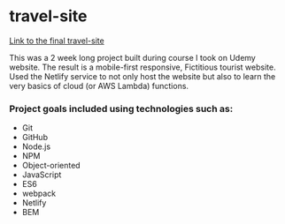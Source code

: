 # travel-site
[Link to the final travel-site](https://practical-mirzakhani-e1f46d.netlify.app)

This was a 2 week long project built during course I took on Udemy website.
The result is a mobile-first responsive, Fictitious tourist website.
Used the Netlify service to not only host the website but also to learn the very basics of cloud (or AWS Lambda) functions.

### Project goals included using technologies such as:
* Git
* GitHub
* Node.js 
* NPM
* Object-oriented
* JavaScript
* ES6
* webpack
* Netlify
* BEM
